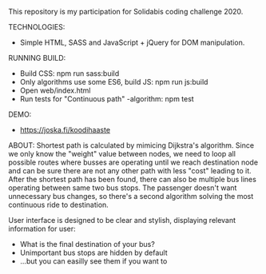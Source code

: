 
This repository is my participation for Solidabis coding challenge 2020.

TECHNOLOGIES:
- Simple HTML, SASS and JavaScript + jQuery for DOM manipulation.

RUNNING BUILD:
- Build CSS: npm run sass:build
- Only algorithms use some ES6, build JS: npm run js:build
- Open web/index.html
- Run tests for "Continuous path" -algorithm: npm test

DEMO:
- https://joska.fi/koodihaaste

ABOUT:
Shortest path is calculated by mimicing Dijkstra's algorithm. Since we only know the "weight" value between nodes, we need to loop all possible routes where busses are operating until we reach destination node and can be sure there are not any other path with less "cost" leading to it. After the shortest path has been found, there can also be multiple bus lines operating between same two bus stops. The passenger doesn't want unnecessary bus changes, so there's a second algorithm solving the most continuous ride to destination.

User interface is designed to be clear and stylish, displaying relevant information for user:
- What is the final destination of your bus?
- Unimportant bus stops are hidden by default
- ...but you can easilly see them if you want to